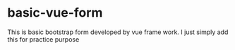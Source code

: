 # basic-vue-form
This is basic bootstrap form developed by vue frame work. I just simply add this for practice purpose
